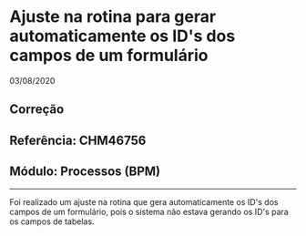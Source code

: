 # Ajuste na rotina para gerar automaticamente os ID's dos campos de um formulário
03/08/2020
## Correção
## Referência: CHM46756
## Módulo: Processos (BPM)
***

Foi realizado um ajuste na rotina que gera automaticamente os ID's dos campos de um formulário, pois o sistema não estava gerando os ID's para os campos de tabelas.
